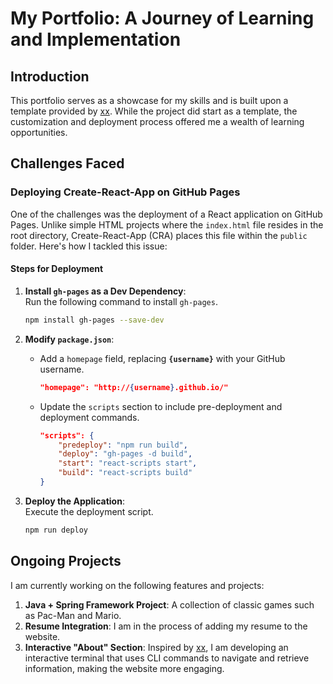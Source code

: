 # My Portfolio: A Journey of Learning and Implementation

## Introduction

This portfolio serves as a showcase for my skills and is built upon a template provided by [xx](https://github.com/xx). While the project did start as a template, the customization and deployment process offered me a wealth of learning opportunities.

## Challenges Faced

### Deploying Create-React-App on GitHub Pages

One of the challenges was the deployment of a React application on GitHub Pages. Unlike simple HTML projects where the `index.html` file resides in the root directory, Create-React-App (CRA) places this file within the `public` folder. Here's how I tackled this issue:

#### Steps for Deployment

1. **Install `gh-pages` as a Dev Dependency**:  
    Run the following command to install `gh-pages`.

    ```bash
    npm install gh-pages --save-dev
    ```

2. **Modify `package.json`**:  
    - Add a `homepage` field, replacing **`{username}`** with your GitHub username.
        
        ```json
        "homepage": "http://{username}.github.io/"
        ```
        
    - Update the `scripts` section to include pre-deployment and deployment commands.
        
        ```json
        "scripts": {
            "predeploy": "npm run build",
            "deploy": "gh-pages -d build",
            "start": "react-scripts start",
            "build": "react-scripts build"
        }
        ```

3. **Deploy the Application**:  
    Execute the deployment script.

    ```bash
    npm run deploy
    ```

## Ongoing Projects

I am currently working on the following features and projects:

1. **Java + Spring Framework Project**: A collection of classic games such as Pac-Man and Mario.
2. **Resume Integration**: I am in the process of adding my resume to the website.
3. **Interactive "About" Section**: Inspired by [xx](https://github.com/xx), I am developing an interactive terminal that uses CLI commands to navigate and retrieve information, making the website more engaging.
